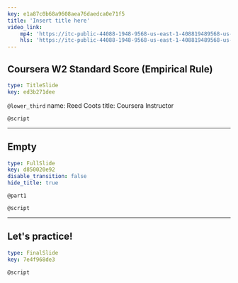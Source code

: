 ```yaml
---
key: e1a87c0b68a9608aea76daedca0e71f5
title: 'Insert title here'
video_link:
    mp4: 'https://itc-public-44088-1948-9568-us-east-1-408819489568-us-east-1.s3.amazonaws.com/input/13_standart_score.mp4'
    hls: 'https://itc-public-44088-1948-9568-us-east-1-408819489568-us-east-1.s3.amazonaws.com/output/hls/13standartscore.m3u8'
---
```


## Coursera W2 Standard Score (Empirical Rule)

```yaml
type: TitleSlide
key: ed3b271dee
```

`@lower_third`
name: Reed Coots
title: Coursera Instructor

`@script`


---

## Empty

```yaml
type: FullSlide
key: d850020e92
disable_transition: false
hide_title: true
```

`@part1`


`@script`


---

## Let's practice!

```yaml
type: FinalSlide
key: 7e4f968de3
```

`@script`
